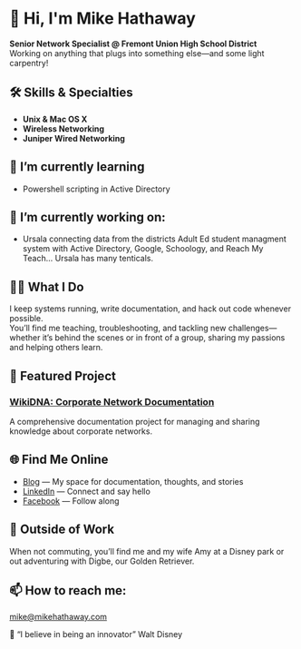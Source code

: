 # 👋 Hi, I'm Mike Hathaway

**Senior Network Specialist @ Fremont Union High School District**  
Working on anything that plugs into something else—and some light carpentry!


## 🛠️ Skills & Specialties
- **Unix & Mac OS X**
- **Wireless Networking**
- **Juniper Wired Networking**


## 🌱 I’m currently learning 
- Powershell scripting in Active Directory



## 🔭 I’m currently working on:
- Ursala connecting data from the districts Adult Ed student managment system with Active Directory, Google, Schoology, and Reach My Teach... Ursala has many tenticals.  



## 👨‍💻 What I Do
I keep systems running, write documentation, and hack out code whenever possible.  
You’ll find me teaching, troubleshooting, and tackling new challenges—whether it’s behind the scenes or in front of a group, sharing my passions and helping others learn.



## 🚀 Featured Project

### [WikiDNA: Corporate Network Documentation](https://github.com/mjh2901/WikiDNA)
A comprehensive documentation project for managing and sharing knowledge about corporate networks.



## 🌐 Find Me Online
- [Blog](https://mikehathawya.com) — My space for documentation, thoughts, and stories
- [LinkedIn](https://www.linkedin.com/in/hathawaymike/) — Connect and say hello
- [Facebook](https://www.facebook.com/mikehathaway/) — Follow along


## 🏰 Outside of Work
When not commuting, you’ll find me and my wife Amy at a Disney park or out adventuring with Digbe, our Golden Retriever.

## 📫 How to reach me:
mike@mikehathaway.com


💭 “I believe in being an innovator” Walt Disney
<!--
**mjh2901/mjh2901** is a ✨ _special_ ✨ repository because its `README.md` (this file) appears on your GitHub profile.

Here are some ideas to get you started:

- 🔭 I’m currently working on ...

- ⚡ Fun fact: ...
-->
